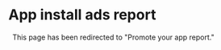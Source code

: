 ﻿---
redirect_url: https://msdn.microsoft.com/windows/uwp/publish/promote-your-app-report
---

# App install ads report
 
This page has been redirected to "Promote your app report."
 

